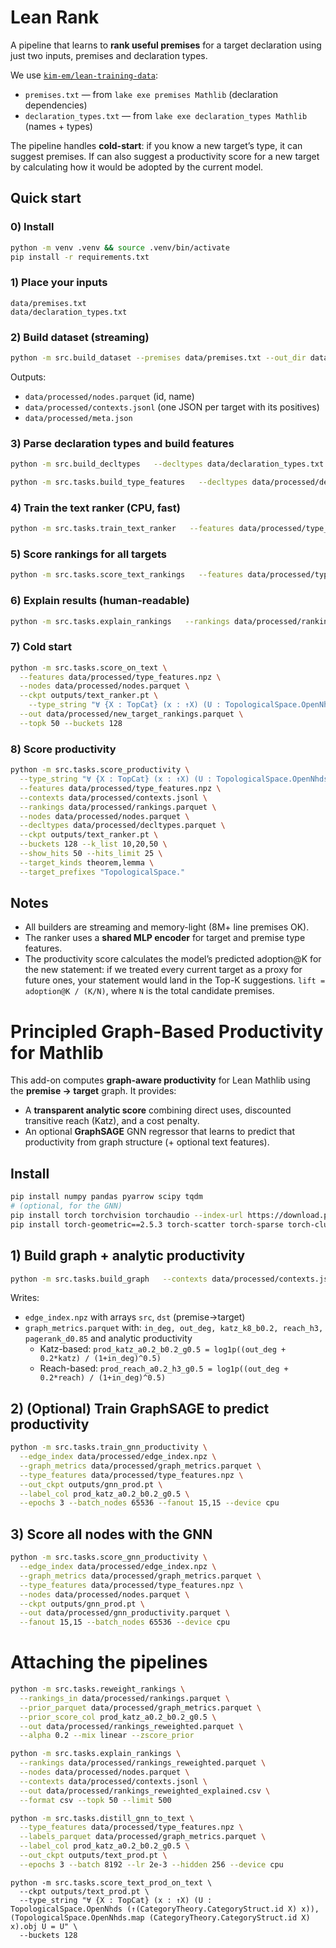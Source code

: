 # Lean Rank

A pipeline that learns to **rank useful premises** for a target declaration using just two inputs, premises and declaration types.

We use [`kim-em/lean-training-data`](https://github.com/kim-em/lean-training-data):
- `premises.txt` — from `lake exe premises Mathlib` (declaration dependencies)
- `declaration_types.txt` — from `lake exe declaration_types Mathlib` (names + types)

The pipeline handles **cold-start**: if you know a new target’s type, it can suggest premises.
If can also suggest a productivity score for a new target by calculating how it would be adopted by the current model.

## Quick start

### 0) Install
```bash
python -m venv .venv && source .venv/bin/activate
pip install -r requirements.txt
```

### 1) Place your inputs
```
data/premises.txt
data/declaration_types.txt
```

### 2) Build dataset (streaming)
```bash
python -m src.build_dataset --premises data/premises.txt --out_dir data/processed
```
Outputs:
- `data/processed/nodes.parquet` (id, name)
- `data/processed/contexts.jsonl` (one JSON per target with its positives)
- `data/processed/meta.json`

### 3) Parse declaration types and build features
```bash
python -m src.build_decltypes   --decltypes data/declaration_types.txt   --nodes data/processed/nodes.parquet   --out_dir data/processed

python -m src.tasks.build_type_features   --decltypes data/processed/decltypes.parquet   --nodes data/processed/nodes.parquet   --out data/processed/type_features.npz   --buckets 128
```

### 4) Train the text ranker (CPU, fast)
```bash
python -m src.tasks.train_text_ranker   --features data/processed/type_features.npz   --contexts data/processed/contexts.jsonl   --out_ckpt outputs/text_ranker.pt   --emb_dim 64 --batch 512 --neg_per_pos 8 --epochs 1
```

### 5) Score rankings for all targets
```bash
python -m src.tasks.score_text_rankings   --features data/processed/type_features.npz   --contexts data/processed/contexts.jsonl   --nodes data/processed/nodes.parquet   --ckpt outputs/text_ranker.pt   --out data/processed/rankings.parquet   --topk 50 --batch 512 --chunk 128000
```

### 6) Explain results (human-readable)
```bash
python -m src.tasks.explain_rankings   --rankings data/processed/rankings.parquet   --nodes data/processed/nodes.parquet   --contexts data/processed/contexts.jsonl   --out data/processed/rankings_explained.csv   --format csv --sort_by recall --topk 50 --limit 500
```

### 7) Cold start
```bash
python -m src.tasks.score_on_text \
  --features data/processed/type_features.npz \
  --nodes data/processed/nodes.parquet \
  --ckpt outputs/text_ranker.pt \
    --type_string "∀ {X : TopCat} (x : ↑X) (U : TopologicalSpace.OpenNhds (↑(CategoryTheory.CategoryStruct.id X) x)), (TopologicalSpace.OpenNhds.map (CategoryTheory.CategoryStruct.id X) x).obj U = U" \
  --out data/processed/new_target_rankings.parquet \
  --topk 50 --buckets 128
```

### 8) Score productivity
```bash
python -m src.tasks.score_productivity \
  --type_string "∀ {X : TopCat} (x : ↑X) (U : TopologicalSpace.OpenNhds (↑(CategoryTheory.CategoryStruct.id X) x)), (TopologicalSpace.OpenNhds.map (CategoryTheory.CategoryStruct.id X) x).obj U = U" \
  --features data/processed/type_features.npz \
  --contexts data/processed/contexts.jsonl \
  --rankings data/processed/rankings.parquet \
  --nodes data/processed/nodes.parquet \
  --decltypes data/processed/decltypes.parquet \
  --ckpt outputs/text_ranker.pt \
  --buckets 128 --k_list 10,20,50 \
  --show_hits 50 --hits_limit 25 \
  --target_kinds theorem,lemma \
  --target_prefixes "TopologicalSpace."
```

## Notes
- All builders are streaming and memory-light (8M+ line premises OK).
- The ranker uses a **shared MLP encoder** for target and premise type features.
- The productivity score calculates the model’s predicted adoption@K for the new statement:  if we treated every current target as a proxy for future ones, your statement would land in the Top-K suggestions. `lift = adoption@K / (K/N)`, where `N` is the total candidate premises.

# Principled Graph-Based Productivity for Mathlib

This add-on computes **graph-aware productivity** for Lean Mathlib using the **premise → target** graph.
It provides:
- A **transparent analytic score** combining direct uses, discounted transitive reach (Katz), and a cost penalty.
- An optional **GraphSAGE** GNN regressor that learns to predict that productivity from graph structure (+ optional text features).

## Install
```bash
pip install numpy pandas pyarrow scipy tqdm
# (optional, for the GNN)
pip install torch torchvision torchaudio --index-url https://download.pytorch.org/whl/cpu
pip install torch-geometric==2.5.3 torch-scatter torch-sparse torch-cluster   --find-links https://data.pyg.org/whl/torch-2.2.0+cpu.html
```

## 1) Build graph + analytic productivity
```bash
python -m src.tasks.build_graph   --contexts data/processed/contexts.jsonl   --nodes data/processed/nodes.parquet   --out_edges data/processed/edge_index.npz   --out_metrics data/processed/graph_metrics.parquet   --katz_k 8 --katz_beta 0.2   --reach_h 3   --alpha 0.2 --gamma 0.5
```
Writes:
- `edge_index.npz` with arrays `src`, `dst` (premise→target)
- `graph_metrics.parquet` with: `in_deg, out_deg, katz_k8_b0.2, reach_h3, pagerank_d0.85` and analytic productivity
  - Katz-based: `prod_katz_a0.2_b0.2_g0.5 = log1p((out_deg + 0.2*katz) / (1+in_deg)^0.5)`
  - Reach-based: `prod_reach_a0.2_h3_g0.5 = log1p((out_deg + 0.2*reach) / (1+in_deg)^0.5)`

## 2) (Optional) Train GraphSAGE to predict productivity
```bash
python -m src.tasks.train_gnn_productivity \
  --edge_index data/processed/edge_index.npz \
  --graph_metrics data/processed/graph_metrics.parquet \
  --type_features data/processed/type_features.npz \
  --out_ckpt outputs/gnn_prod.pt \
  --label_col prod_katz_a0.2_b0.2_g0.5 \
  --epochs 3 --batch_nodes 65536 --fanout 15,15 --device cpu
```

## 3) Score all nodes with the GNN
```bash
python -m src.tasks.score_gnn_productivity \
  --edge_index data/processed/edge_index.npz \
  --graph_metrics data/processed/graph_metrics.parquet \
  --type_features data/processed/type_features.npz \
  --nodes data/processed/nodes.parquet \
  --ckpt outputs/gnn_prod.pt \
  --out data/processed/gnn_productivity.parquet \
  --fanout 15,15 --batch_nodes 65536 --device cpu
```

# Attaching the pipelines

```bash
python -m src.tasks.reweight_rankings \
  --rankings_in data/processed/rankings.parquet \
  --prior_parquet data/processed/graph_metrics.parquet \
  --prior_score_col prod_katz_a0.2_b0.2_g0.5 \
  --out data/processed/rankings_reweighted.parquet \
  --alpha 0.2 --mix linear --zscore_prior
```

```bash
python -m src.tasks.explain_rankings \
  --rankings data/processed/rankings_reweighted.parquet \
  --nodes data/processed/nodes.parquet \
  --contexts data/processed/contexts.jsonl \
  --out data/processed/rankings_reweighted_explained.csv \
  --format csv --topk 50 --limit 500
```

```bash
python -m src.tasks.distill_gnn_to_text \
  --type_features data/processed/type_features.npz \
  --labels_parquet data/processed/graph_metrics.parquet \
  --label_col prod_katz_a0.2_b0.2_g0.5 \
  --out_ckpt outputs/text_prod.pt \
  --epochs 3 --batch 8192 --lr 2e-3 --hidden 256 --device cpu
```

```
python -m src.tasks.score_text_prod_on_text \
  --ckpt outputs/text_prod.pt \
  --type_string "∀ {X : TopCat} (x : ↑X) (U : TopologicalSpace.OpenNhds (↑(CategoryTheory.CategoryStruct.id X) x)), (TopologicalSpace.OpenNhds.map (CategoryTheory.CategoryStruct.id X) x).obj U = U" \
  --buckets 128
```